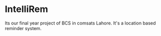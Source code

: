 # IntelliRem
Its our final year project of BCS in comsats Lahore. It's a location based reminder system.
